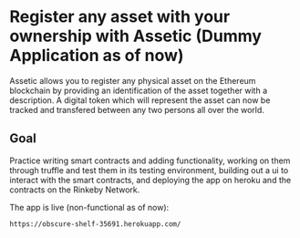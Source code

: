 # Register any asset with your ownership with Assetic (Dummy Application as of now)

Assetic allows you to register any physical asset on the Ethereum blockchain by providing an identification of the asset together with a description. A digital token which will represent the asset can now be tracked and transfered between any two persons all over the world.

## Goal

Practice writing smart contracts and adding functionality, working on them through truffle and test them in its testing environment, building out a ui to interact with the smart contracts, and deploying the app on heroku and the contracts on the Rinkeby Network.

The app is live (non-functional as of now):
```
https://obscure-shelf-35691.herokuapp.com/
```

